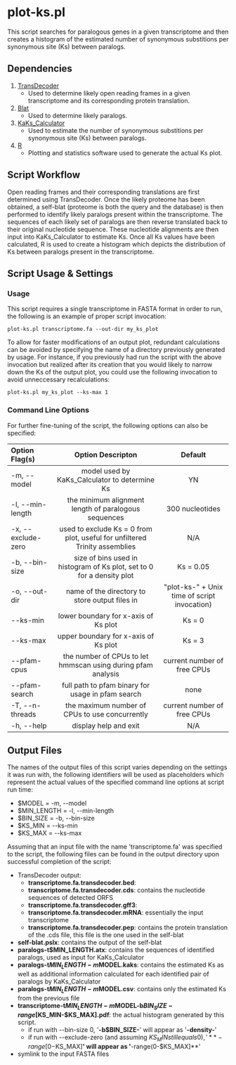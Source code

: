 # plot-ks.pl
This script searches for paralogous genes in a given transcriptome and then creates a histogram of the estimated number of synonymous substitions per synonymous site (Ks) between paralogs.

## Dependencies
1. [TransDecoder](http://sourceforge.net/projects/transdecoder/files/OLDER/TransDecoder_r20140704.tar.gz/download)
	* Used to determine likely open reading frames in a given transcriptome and its corresponding protein translation.
2. [Blat](http://hgdownload.cse.ucsc.edu/admin/exe/)
	* Used to determine likely paralogs.
3. [KaKs_Calculator](https://code.google.com/p/kaks-calculator/downloads/list)
	* Used to estimate the number of synonymous substitions per synonymous site (Ks) between paralogs.
4. [R](http://cran.r-project.org/mirrors.html)
	* Plotting and statistics software used to generate the actual Ks plot.

## Script Workflow
Open reading frames and their corresponding translations are first determined using TransDecoder. Once the likely proteome has been obtained, a self-blat (proteome is both the query and the database) is then performed to identify likely paralogs present within the transcriptome. The sequences of each likely set of paralogs are then reverse translated back to their original nucleotide sequence. These nucleotide alignments are then input into KaKs_Calculator to estimate Ks. Once all Ks values have been calculated, R is used to create a histogram which depicts the distribution of Ks between paralogs present in the transcriptome.

## Script Usage & Settings
### Usage
This script requires a single transcriptome in FASTA format in order to run, the following is an example of proper script invocation:

```
plot-ks.pl transcriptome.fa --out-dir my_ks_plot
```

To allow for faster modifications of an output plot, redundant calculations can be avoided by specifying the name of a directory previously generated by usage. For instance, if you previously had run the script with the above invocation but realized after its creation that you would likely to narrow down the Ks of the output plot, you could use the following invocation to avoid unneccessary recalculations:

```
plot-ks.pl my_ks_plot --ks-max 1
```

### Command Line Options
For further fine-tuning of the script, the following options can also be specified:

| Option Flag(s)             | Option Descripton                                                                                     | Default |
|:---------------------------|:-----------------------------------------------------------------------------------------------------:|:-------:|
| -m, --model | model used by KaKs_Calculator to determine Ks | YN |
| -l, --min-length | the minimum alignment length of paralogous sequences | 300 nucleotides |
| -x, --exclude-zero | used to exclude Ks = 0 from plot, useful for unfiltered Trinity assemblies | N/A |
| -b, --bin-size | size of bins used in histogram of Ks plot, set to 0 for a density plot | Ks = 0.05 |
| -o, --out-dir | name of the directory to store output files in | "plot-ks-" + Unix time of script invocation) |
| --ks-min | lower boundary for x-axis of Ks plot | Ks = 0 |
| --ks-max | upper boundary for x-axis of Ks plot | Ks = 3 |
| --pfam-cpus | the number of CPUs to let hmmscan using during pfam analysis | current number of free CPUs |
| --pfam-search | full path to pfam binary for usage in pfam search | none |
| -T, --n-threads | the maximum number of CPUs to use concurrently | current number of free CPUs |
| -h, --help | display help and exit | N/A |

## Output Files
The names of the output files of this script varies depending on the settings it was run with, the following identifiers will be used as placeholders which represent the actual values of the specified command line options at script run time:
* $MODEL      = -m, --model
* $MIN_LENGTH = -l, --min-length
* $BIN_SIZE   = -b, --bin-size
* $KS_MIN     = --ks-min
* $KS_MAX     = --ks-max

Assuming that an input file with the name 'transcriptome.fa' was specified to the script, the following files can be found in the output directory upon successful completion of the script:

* TransDecoder output:
	* **transcriptome.fa.transdecoder.bed**: 
	* **transcriptome.fa.transdecoder.cds**: contains the nucleotide sequences of detected ORFS
	* **transcriptome.fa.transdecoder.gff3**: 
	* **transcriptome.fa.transdecoder.mRNA**: essentially the input transcriptome
	* **transcriptome.fa.transdecoder.pep**: contains the protein translation of the .cds file, this file is the one used in the self-blat
* **self-blat.pslx**: contains the output of the self-blat
* **paralogs-t$MIN_LENGTH.atx**: contains the sequences of identified paralogs, used as input for KaKs_Calculator
* **paralogs-t$MIN_LENGTH-m$MODEL.kaks**: contains the estimated Ks as well as additional information calculated for each identified pair of paralogs by KaKs_Calculator
* **paralogs-t$MIN_LENGTH-m$MODEL.csv**: contains only the estimated Ks from the previous file
* **transcriptome-t$MIN_LENGTH-m$MODEL-b$BIN_SIZE-range[$KS_MIN-$KS_MAX].pdf**: the actual histogram generated by this script. 
	* if run with --bin-size 0, '**-b$BIN_SIZE-**' will appear as '**-density-**'
	* if run with --exclude-zero (and assuming $KS_MIN still equals 0), '**-range[0-$KS_MAX]**' will appear as '**-range(0-$KS_MAX]**'
* symlink to the input FASTA files
